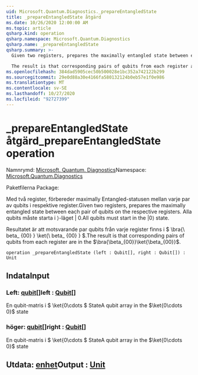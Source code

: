 ```yaml
---
uid: Microsoft.Quantum.Diagnostics._prepareEntangledState
title: _prepareEntangledState åtgärd
ms.date: 10/26/2020 12:00:00 AM
ms.topic: article
qsharp.kind: operation
qsharp.namespace: Microsoft.Quantum.Diagnostics
qsharp.name: _prepareEntangledState
qsharp.summary: >-
  Given two registers, prepares the maximally entangled state between each pair of qubits on the respective registers. All qubits must start in the |0⟩ state.

  The result is that corresponding pairs of qubits from each register are in the $\bra{\beta_{00}}\ket{\beta_{00}}$.
ms.openlocfilehash: 384dad5905cec50b500028e1bc352a742122b299
ms.sourcegitcommit: 29e0d88a30e4166fa580132124b0eb57e1f0e986
ms.translationtype: MT
ms.contentlocale: sv-SE
ms.lasthandoff: 10/27/2020
ms.locfileid: "92727399"
---
```

# <a name="_prepareentangledstate-operation"></a><span data-ttu-id="c9695-102">_prepareEntangledState åtgärd</span><span class="sxs-lookup"><span data-stu-id="c9695-102">_prepareEntangledState operation</span></span>

<span data-ttu-id="c9695-103">Namnrymd: [Microsoft. Quantum. Diagnostics](xref:Microsoft.Quantum.Diagnostics)</span><span class="sxs-lookup"><span data-stu-id="c9695-103">Namespace: [Microsoft.Quantum.Diagnostics](xref:Microsoft.Quantum.Diagnostics)</span></span>

<span data-ttu-id="c9695-104">Paketfilerna [](https://nuget.org/packages/)</span><span class="sxs-lookup"><span data-stu-id="c9695-104">Package: [](https://nuget.org/packages/)</span></span>


<span data-ttu-id="c9695-105">Med två register, förbereder maximally Entangled-statusen mellan varje par av qubits i respektive register.</span><span class="sxs-lookup"><span data-stu-id="c9695-105">Given two registers, prepares the maximally entangled state between each pair of qubits on the respective registers.</span></span>
<span data-ttu-id="c9695-106">Alla qubits måste starta i ⟩-läget | 0.</span><span class="sxs-lookup"><span data-stu-id="c9695-106">All qubits must start in the |0⟩ state.</span></span>

<span data-ttu-id="c9695-107">Resultatet är att motsvarande par qubits från varje register finns i $ \bra{\ beta_ {00} } \ket{\ beta_ {00} } $.</span><span class="sxs-lookup"><span data-stu-id="c9695-107">The result is that corresponding pairs of qubits from each register are in the $\bra{\beta_{00}}\ket{\beta_{00}}$.</span></span>

```qsharp
operation _prepareEntangledState (left : Qubit[], right : Qubit[]) : Unit
```


## <a name="input"></a><span data-ttu-id="c9695-108">Indata</span><span class="sxs-lookup"><span data-stu-id="c9695-108">Input</span></span>

### <a name="left--qubit"></a><span data-ttu-id="c9695-109">Left: [qubit](xref:microsoft.quantum.lang-ref.qubit)[]</span><span class="sxs-lookup"><span data-stu-id="c9695-109">left : [Qubit](xref:microsoft.quantum.lang-ref.qubit)[]</span></span>

<span data-ttu-id="c9695-110">En qubit-matris i $ \ket{0\cdots $ State</span><span class="sxs-lookup"><span data-stu-id="c9695-110">A qubit array in the $\ket{0\cdots 0}$ state</span></span>


### <a name="right--qubit"></a><span data-ttu-id="c9695-111">höger: [qubit](xref:microsoft.quantum.lang-ref.qubit)[]</span><span class="sxs-lookup"><span data-stu-id="c9695-111">right : [Qubit](xref:microsoft.quantum.lang-ref.qubit)[]</span></span>

<span data-ttu-id="c9695-112">En qubit-matris i $ \ket{0\cdots $ State</span><span class="sxs-lookup"><span data-stu-id="c9695-112">A qubit array in the $\ket{0\cdots 0}$ state</span></span>



## <a name="output--unit"></a><span data-ttu-id="c9695-113">Utdata: [enhet](xref:microsoft.quantum.lang-ref.unit)</span><span class="sxs-lookup"><span data-stu-id="c9695-113">Output : [Unit](xref:microsoft.quantum.lang-ref.unit)</span></span>

